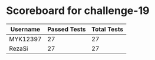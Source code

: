 # Scoreboard for challenge-19
| Username   | Passed Tests | Total Tests |
|------------|--------------|-------------|
| MYK12397 | 27 | 27 |
| RezaSi | 27 | 27 |
